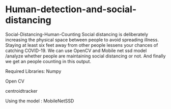 # Human-detection-and-social-distancing
Social-Distancing-Human-Counting
Social distancing is deliberately increasing the physical space between people to avoid spreading illness. Staying at least six feet away from other people lessens your chances of catching COVID-19. We can use OpenCV and Mobile net ssd model /analyze whether people are maintaining social distancing or not. And finally we get an people counting in this output.

Required Libraries: Numpy

Open CV

centroidtracker

Using the model : MobileNetSSD
